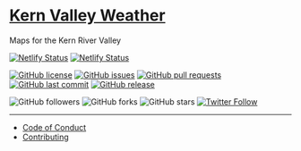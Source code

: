 # [Kern Valley Weather](https://weather.kernvalley.us)
Maps for the Kern River Valley

[![Netlify Status](https://api.netlify.com/api/v1/badges/95eeb465-a146-4b96-819a-97ef437ebc4f/deploy-status)](https://app.netlify.com/sites/nostalgic-bell-6c4e23/deploys)
[![Netlify Status](https://api.netlify.com/api/v1/badges/94cf2751-76e2-4701-976d-0c11b0efe39d/deploy-status)](https://app.netlify.com/sites/kind-ramanujan-d7bf00/deploys)

[![GitHub license](https://img.shields.io/github/license/kernvalley/weather.kernvalley.us.svg)](https://github.com/kernvalley/weather.kernvalley.us/blob/master/LICENSE)
[![GitHub issues](https://img.shields.io/github/issues/kernvalley/weather.kernvalley.us.svg)](https://github.com/kernvalley/weather.kernvalley.us/issues)
[![GitHub pull requests](https://img.shields.io/github/issues-pr/kernvalley/weather.kernvalley.us.svg)](https://github.com/kernvalley/weather.kernvalley.us/pulls)
[![GitHub last commit](https://img.shields.io/github/last-commit/kernvalley/weather.kernvalley.us.svg)](https://github.com/kernvalley/weather.kernvalley.us/commits/master)
[![GitHub release](https://img.shields.io/github/release/kernvalley/weather.kernvalley.us.svg)](https://github.com/kernvalley/weather.kernvalley.us/releases)

![GitHub followers](https://img.shields.io/github/followers/kernvalley.svg?style=social)
![GitHub forks](https://img.shields.io/github/forks/kernvalley/weather.kernvalley.us.svg?style=social)
![GitHub stars](https://img.shields.io/github/stars/kernvalley/weather.kernvalley.us.svg?style=social)
[![Twitter Follow](https://img.shields.io/twitter/follow/kern_valley.svg?style=social)](https://twitter.com/kern_valley)
- - -

- [Code of Conduct](./.github/CODE_OF_CONDUCT.md)
- [Contributing](./.github/CONTRIBUTING.md)
<!-- - [Security Policy](./.github/SECURITY.md) -->
